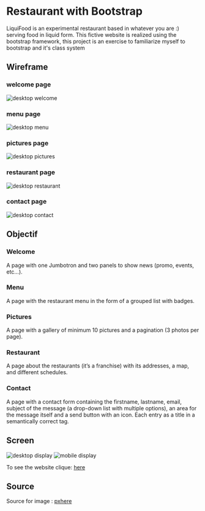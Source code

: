 # Restaurant with Bootstrap

LiquiFood is an experimental restaurant based in whatever you are :) serving food in liquid form.
This fictive website is realized using the bootstrap framework, this project is an exercise to familiarize myself to bootstrap and it's class system

## Wireframe

### welcome page
![desktop welcome](assets/img/wireframe/welcome.png)

### menu page
![desktop menu](assets/img/wireframe/menu.png)

### pictures page
![desktop pictures](assets/img/wireframe/pictures.png)

### restaurant page
![desktop restaurant](assets/img/wireframe/restaurant.png)

### contact page
![desktop contact](assets/img/wireframe/contact.png)


## Objectif

### Welcome
A page with one Jumbotron and two panels to show news (promo, events, etc…​).

### Menu
A page with the restaurant menu in the form of a grouped list with badges.

### Pictures
A page with a gallery of minimum 10 pictures and a pagination (3 photos per page).

### Restaurant
A page about the restaurants (it’s a franchise) with its addresses, a map, and different schedules.

### Contact
A page with a contact form containing the firstname, lastname, email, subject of the message (a drop-down list with multiple options), an area for the message itself and a send button with an icon. Each entry as a title in a semantically correct tag.

## Screen

![desktop display](assets/img/screen/desktop-screen.jpg)
![mobile display](assets/img/screen/mobile-screen.gif)

To see the website clique: [here](https://wailmadrane.github.io/restaurant-css-framework/)

## Source

Source for image : [pxhere](https://pxhere.com/)